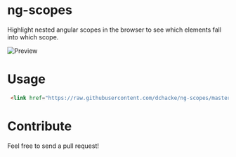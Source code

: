 ng-scopes
=========

Highlight nested angular scopes in the browser to see which elements fall into which scope.

![Preview](http://oi62.tinypic.com/9i8bqq.jpg)

Usage
=====

```html
 <link href="https://raw.githubusercontent.com/dchacke/ng-scopes/master/main.css" media="all" rel="stylesheet" />
```

Contribute
==========

Feel free to send a pull request!
